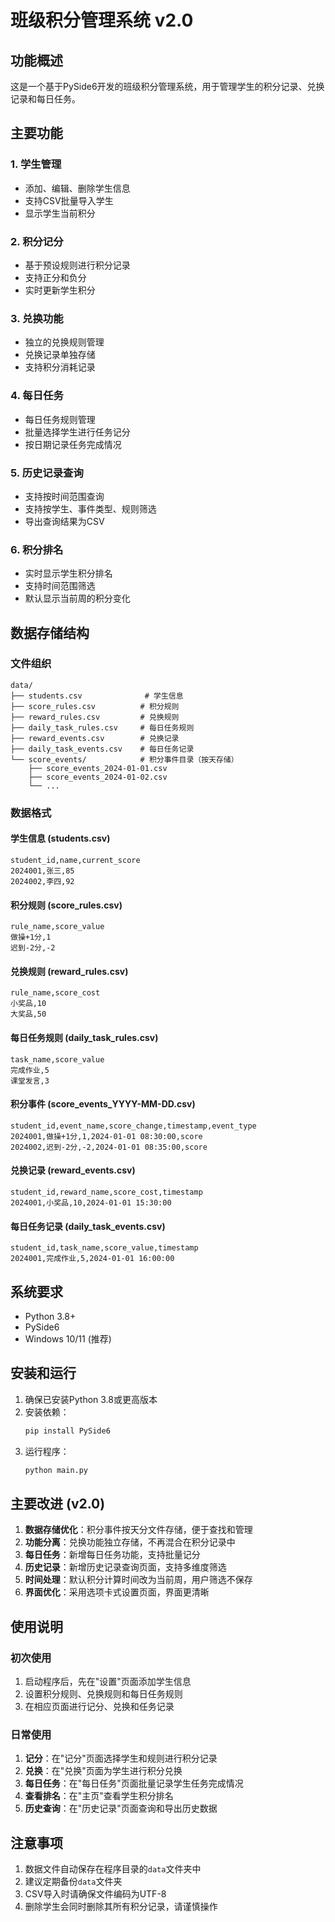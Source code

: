 # 班级积分管理系统 v2.0

## 功能概述

这是一个基于PySide6开发的班级积分管理系统，用于管理学生的积分记录、兑换记录和每日任务。

## 主要功能

### 1. 学生管理
- 添加、编辑、删除学生信息
- 支持CSV批量导入学生
- 显示学生当前积分

### 2. 积分记分
- 基于预设规则进行积分记录
- 支持正分和负分
- 实时更新学生积分

### 3. 兑换功能
- 独立的兑换规则管理
- 兑换记录单独存储
- 支持积分消耗记录

### 4. 每日任务
- 每日任务规则管理
- 批量选择学生进行任务记分
- 按日期记录任务完成情况

### 5. 历史记录查询
- 支持按时间范围查询
- 支持按学生、事件类型、规则筛选
- 导出查询结果为CSV

### 6. 积分排名
- 实时显示学生积分排名
- 支持时间范围筛选
- 默认显示当前周的积分变化

## 数据存储结构

### 文件组织
```
data/
├── students.csv              # 学生信息
├── score_rules.csv          # 积分规则
├── reward_rules.csv         # 兑换规则  
├── daily_task_rules.csv     # 每日任务规则
├── reward_events.csv        # 兑换记录
├── daily_task_events.csv    # 每日任务记录
└── score_events/            # 积分事件目录（按天存储）
    ├── score_events_2024-01-01.csv
    ├── score_events_2024-01-02.csv
    └── ...
```

### 数据格式

#### 学生信息 (students.csv)
```csv
student_id,name,current_score
2024001,张三,85
2024002,李四,92
```

#### 积分规则 (score_rules.csv)
```csv
rule_name,score_value
做操+1分,1
迟到-2分,-2
```

#### 兑换规则 (reward_rules.csv)
```csv
rule_name,score_cost
小奖品,10
大奖品,50
```

#### 每日任务规则 (daily_task_rules.csv)
```csv
task_name,score_value
完成作业,5
课堂发言,3
```

#### 积分事件 (score_events_YYYY-MM-DD.csv)
```csv
student_id,event_name,score_change,timestamp,event_type
2024001,做操+1分,1,2024-01-01 08:30:00,score
2024002,迟到-2分,-2,2024-01-01 08:35:00,score
```

#### 兑换记录 (reward_events.csv)
```csv
student_id,reward_name,score_cost,timestamp
2024001,小奖品,10,2024-01-01 15:30:00
```

#### 每日任务记录 (daily_task_events.csv)
```csv
student_id,task_name,score_value,timestamp
2024001,完成作业,5,2024-01-01 16:00:00
```

## 系统要求

- Python 3.8+
- PySide6
- Windows 10/11 (推荐)

## 安装和运行

1. 确保已安装Python 3.8或更高版本
2. 安装依赖：
   ```bash
   pip install PySide6
   ```
3. 运行程序：
   ```bash
   python main.py
   ```

## 主要改进 (v2.0)

1. **数据存储优化**：积分事件按天分文件存储，便于查找和管理
2. **功能分离**：兑换功能独立存储，不再混合在积分记录中
3. **每日任务**：新增每日任务功能，支持批量记分
4. **历史记录**：新增历史记录查询页面，支持多维度筛选
5. **时间处理**：默认积分计算时间改为当前周，用户筛选不保存
6. **界面优化**：采用选项卡式设置页面，界面更清晰

## 使用说明

### 初次使用
1. 启动程序后，先在"设置"页面添加学生信息
2. 设置积分规则、兑换规则和每日任务规则
3. 在相应页面进行记分、兑换和任务记录

### 日常使用
1. **记分**：在"记分"页面选择学生和规则进行积分记录
2. **兑换**：在"兑换"页面为学生进行积分兑换
3. **每日任务**：在"每日任务"页面批量记录学生任务完成情况
4. **查看排名**：在"主页"查看学生积分排名
5. **历史查询**：在"历史记录"页面查询和导出历史数据

## 注意事项

1. 数据文件自动保存在程序目录的`data`文件夹中
2. 建议定期备份`data`文件夹
3. CSV导入时请确保文件编码为UTF-8
4. 删除学生会同时删除其所有积分记录，请谨慎操作

